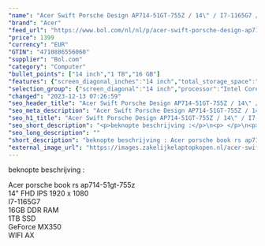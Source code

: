 ```yaml
---
"name": "Acer Swift Porsche Design AP714-51GT-755Z / 14\" / I7-1165G7 / 16GB / 1TB / Geforce MX350"
"brand": "Acer"
"feed_url": "https://www.bol.com/nl/nl/p/acer-swift-porsche-design-ap714-51gt-755z-14-i7-1165g7-16gb-1tb-geforce-mx350/9300000134834399"
"price": 1399
"currency": "EUR"
"GTIN": "4710886556060"
"supplier": "Bol.com"
"category": "Computer"
"bullet_points": ["14 inch","1 TB","16 GB"]
"features": {"screen_diagonal_inches":"14 inch","total_storage_space":"1 TB","memory_size":"16 GB"}
"selection_group": {"screen_diagonal":"14 inch","processor":"Intel Core i7","changed_price_past_3_days":false,"product_family":"Swift"}
"changed": "2023-12-13 07:26:59"
"seo_header_title": "Acer Swift Porsche Design AP714-51GT-755Z / 14\" / I7-1165G7 / 16GB / 1TB / Geforce MX350"
"seo_meta_description": "Acer Swift Porsche Design AP714-51GT-755Z / 14\" / I7-1165G7 / 16GB / 1TB / Geforce MX350"
"seo_h1_title": "Acer Swift Porsche Design AP714-51GT-755Z / 14\" / I7-1165G7 / 16GB / 1TB / Geforce MX350"
"seo_short_description": "<p>beknopte beschrijving :</p>\n<p> </p>\n<p>Acer porsche book rs ap714-51gt-755z<br />14\" FHD IPS 1920 x 1080<br />I7-1165G7<br />16GB DDR RAM<br />1TB SSD<br />GeForce MX350<br />WIFI AX</p>."
"seo_long_description": ""
"short_description": "beknopte beschrijving : Acer porsche book rs ap714-51gt-755z 14\" FHD IPS 1920 x 1080 I7-1165G7 16GB DDR RAM 1TB SSD GeForce MX350 WIFI AX"
"external_image_url": "https://images.zakelijkelaptopkopen.nl/acer-swift-porsche-design-ap714-51gt-755z-14-i7-1165g7-16gb-1tb-geforce-mx350.webp"
---
```


<p>beknopte beschrijving :</p>
<p> </p>
<p>Acer porsche book rs ap714-51gt-755z<br />14" FHD IPS 1920 x 1080<br />I7-1165G7<br />16GB DDR RAM<br />1TB SSD<br />GeForce MX350<br />WIFI AX</p>